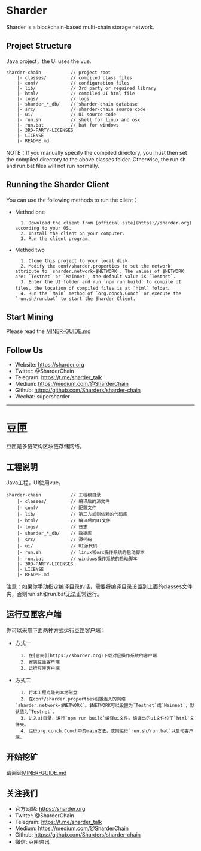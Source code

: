 # Sharder #
Sharder is a blockchain-based multi-chain storage network.

## Project Structure ##
Java project，the UI uses the vue.

    sharder-chain           // project root 
        |- classes/         // compiled class files 
        |- conf/            // configuration files 
        |- lib/             // 3rd party or required library 
        |- html/            // compiled UI html file
        |- logs/            // logs 
        |- sharder_*_db/    // sharder-chain database
        |- src/             // sharder-chain source code 
        |- ui/              // UI source code 
        |- run.sh           // shell for linux and osx 
        |- run.bat          // bat for windows 
        |- 3RD-PARTY-LICENSES  
        |- LICENSE 
        |- README.md 
NOTE：If you manually specify the compiled directory, you must then set the compiled directory to the above classes folder. Otherwise, the run.sh and run.bat files will not run normally. 

## Running the Sharder Client ##
You can use the following methods to run the client：
* Method one
    
        1. Download the client from [official site](https://sharder.org) according to your OS.
        2. Install the client on your computer.
        3. Run the client program.
* Method two
    
        1. Clone this project to your local disk.
        2. Modify the conf/sharder.properties to set the network attribute to `sharder.network=$NETWORK`. The values of $NETWORK are: `Testnet` or `Mainnet`, the default value is `Testnet`.
        3. Enter the UI folder and run `npm run build` to compile UI files, the location of compiled files is at `html` folder。
        4. Run the `Main` method of `org.conch.Conch` or execute the `run.sh/run.bat` to start the Sharder Client.

## Start Mining ##
Please read the [MINER-GUIDE.md](./MINER-GUIDE.md)

## Follow Us ##
  - Website: https://sharder.org
  - Twitter: @SharderChain
  - Telegram: https://t.me/sharder_talk
  - Medium: https://medium.com/@SharderChain
  - Github: https://github.com/Sharders/sharder-chain
  - Wechat: supersharder
----

# 豆匣 #
豆匣是多链架构区块链存储网络。

## 工程说明 ##
Java工程，UI使用vue。

    sharder-chain           // 工程根目录 
        |- classes/         // 编译后的源文件 
        |- conf/            // 配置文件
        |- lib/             // 第三方或则依赖的代码库
        |- html/            // 编译后的UI文件
        |- logs/            // 日志 
        |- sharder_*_db/    // 数据库
        |- src/             // 源代码
        |- ui/              // UI源代码
        |- run.sh           // linux和osx操作系统的启动脚本 
        |- run.bat          // windows操作系统的启动脚本
        |- 3RD-PARTY-LICENSES  
        |- LICENSE 
        |- README.md 
注意：如果你手动指定编译目录的话，需要将编译目录设置到上面的classes文件夹，否则run.sh和run.bat无法正常运行。

## 运行豆匣客户端 ##
你可以采用下面两种方式运行豆匣客户端：
* 方式一
    
        1. 在[官网](https://sharder.org)下载对应操作系统的客户端
        2. 安装豆匣客户端
        3. 运行豆匣客户端
* 方式二
    
        1. 将本工程克隆到本地磁盘
        2. 在conf/sharder.properties设置连入的网络`sharder.network=$NETWORK`。$NETWORK可以设置为`Testnet`或`Mainnet`，默认值为`Testnet`。
        3. 进入ui目录，运行`npm run build`编译ui文件。编译出的ui文件位于`html`文件夹。
        4. 运行org.conch.Conch中的main方法，或则运行`run.sh/run.bat`以启动客户端。

## 开始挖矿 
请阅读[MINER-GUIDE.md](./MINER-GUIDE.md)

## 关注我们 ##
  - 官方网站: https://sharder.org
  - Twitter: @SharderChain
  - Telegram: https://t.me/sharder_talk
  - Medium: https://medium.com/@SharderChain
  - Github: https://github.com/Sharders/sharder-chain
  - 微信: 豆匣咨讯